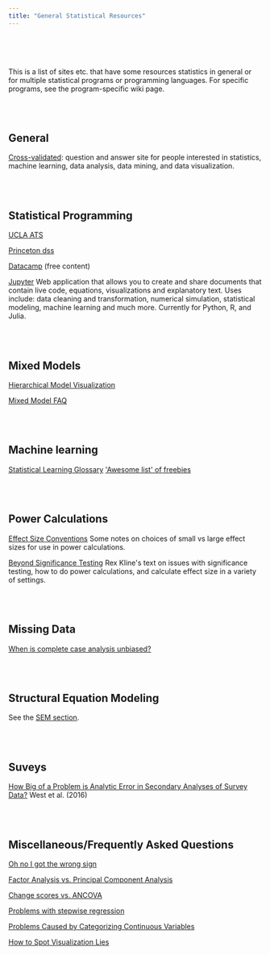 ```yaml
---
title: "General Statistical Resources"
---
```

<br>
<br>
<br>

This is a list of sites etc. that have some resources statistics in general or for multiple statistical programs or programming languages. For specific programs, see the program-specific wiki page.

<br>
<br>

## General

[Cross-validated](http://stats.stackexchange.com/): question and answer site for people interested in statistics, machine learning, data analysis, data mining, and data visualization.

<br>
<br>

## Statistical Programming

[UCLA ATS](http://www.ats.ucla.edu/stat/)

[Princeton dss](http://dss.princeton.edu/online_help/)

[Datacamp](https://www.datacamp.com/) (free content)

[Jupyter](http://jupyter.org/) Web application that allows you to create and share documents that contain live code, equations, visualizations and explanatory text. Uses include: data cleaning and transformation, numerical simulation, statistical modeling, machine learning and much more. Currently for Python, R, and Julia.

<br>
<br>

## Mixed Models

[Hierarchical Model Visualization](http://mfviz.com/hierarchical-models/)

[Mixed Model FAQ](https://bbolker.github.io/mixedmodels-misc/glmmFAQ.html)

<br>
<br>

## Machine learning

[Statistical Learning Glossary](http://alumni.media.mit.edu/~tpminka/statlearn/glossary/glossary.html)
['Awesome list' of freebies](https://github.com/josephmisiti/awesome-machine-learning/blob/master/books.md)

<br>
<br>

## Power Calculations

[Effect Size Conventions](http://core.ecu.edu/psyc/wuenschk/docs30/EffectSizeConventions.pdf) Some notes on choices of small vs large effect sizes for use in power calculations.

[Beyond Significance Testing](http://www.apa.org/pubs/books/4316151.aspx) Rex Kline's text on issues with significance testing, how to do power calculations, and calculate effect size in a variety of settings.

<br>
<br>

## Missing Data

[When is complete case analysis unbiased?](http://thestatsgeek.com/2013/07/06/when-is-complete-case-analysis-unbiased/)

<br>
<br>

## Structural Equation Modeling

See the [SEM section](https://github.com/CSCAR/Resources/wiki/SEM).

<br>
<br>

## Suveys

[How Big of a Problem is Analytic Error in Secondary Analyses of Survey Data?](http://journals.plos.org/plosone/article?id=10.1371%2Fjournal.pone.0158120) West et al. (2016)

<br>
<br>

## Miscellaneous/Frequently Asked Questions

[Oh no I got the wrong sign](http://www.stat.columbia.edu/~gelman/stuff_for_blog/oh_no_I_got_the_wrong_sign.pdf)

[Factor Analysis vs. Principal Component Analysis](http://stats.stackexchange.com/questions/1576/what-are-the-differences-between-factor-analysis-and-principal-component-analysi)

[Change scores vs. ANCOVA](http://m-clark.github.io/docs/lord/)

[Problems with stepwise regression](http://www.stata.com/support/faqs/statistics/stepwise-regression-problems/)


[Problems Caused by Categorizing Continuous Variables](http://biostat.mc.vanderbilt.edu/wiki/Main/CatContinuous)

[How to Spot Visualization Lies](https://flowingdata.com/2017/02/09/how-to-spot-visualization-lies/)
